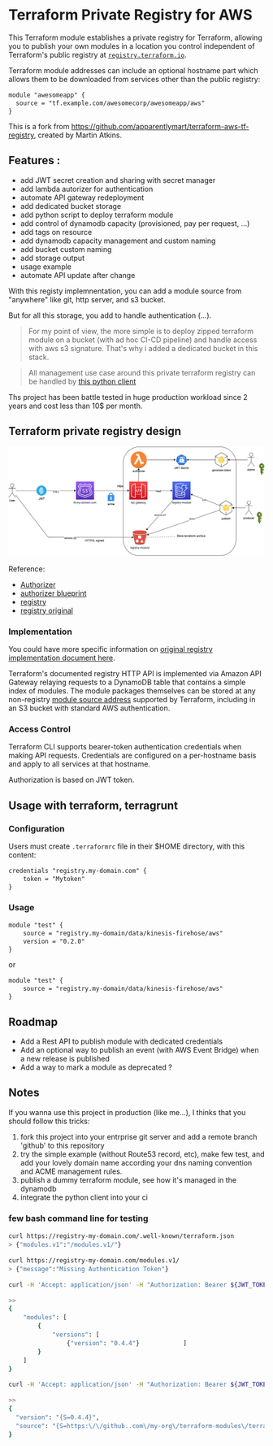 # Terraform Private Registry for AWS


This Terraform module establishes a private registry for Terraform, allowing
you to publish your own modules in a location you control independent of
Terraform's public registry at [`registry.terraform.io`](https://registry.terraform.io/).

Terraform module addresses can include
an optional hostname part which allows them to be downloaded from services
other than the public registry:

```hcl
module "awesomeapp" {
  source = "tf.example.com/awesomecorp/awesomeapp/aws"
}
```

This is a fork from https://github.com/apparentlymart/terraform-aws-tf-registry, created by Martin Atkins.

## Features :

- add JWT secret creation and sharing with secret manager
- add lambda autorizer for authentication
- automate API gateway redeployment
- add dedicated bucket storage
- add python script to deploy terraform module
- add control of dynamodb capacity (provisioned, pay per request, ...)
- add tags on resource
- add dynamodb capacity management and custom naming
- add bucket custom naming
- add storage output
- usage example
- automate API update after change


With this registy implemnentation, you can add a module source from "anywhere" like git, http server, and s3 bucket.

But for all this storage, you add to handle authentication (...).

> For my point of view, the more simple is to deploy zipped terraform module on a bucket (with ad hoc CI-CD pipeline) and handle access with aws s3 signature.
> That's why i added a dedicated bucket in this stack.

> All management use case around this private terraform registry can be handled by [this python client](https://github.com/geronimo-iia/terraform-aws-tf-registry-cli)

Ths project has been battle tested in huge production workload since 2 years and cost less than 10$ per month.

## Terraform private registry design

![Architecture](./docs/registry.png)

Reference:

- [Authorizer](https://docs.aws.amazon.com/apigateway/latest/developerguide/apigateway-use-lambda-authorizer.html)
- [authorizer blueprint](https://raw.githubusercontent.com/awslabs/aws-apigateway-lambda-authorizer-blueprints/master/blueprints/python/api-gateway-authorizer-python.py)
- [registry](https://github.com/bikescholl/terraform-aws-tf-registry)
- [registry original](https://github.com/apparentlymart/terraform-aws-tf-registry)


### Implementation

You could have more specific information on [original registry implementation document here](./modules/registry-service/README.md).

Terraform's documented registry HTTP API is implemented via Amazon API Gateway relaying requests to a DynamoDB table that contains a simple index of modules.
The module packages themselves can be stored at any non-registry [module source address](https://www.terraform.io/docs/modules/sources.html) supported by Terraform, including in an S3 bucket with standard AWS authentication.


### Access Control

Terraform CLI supports bearer-token authentication credentials when making API requests. Credentials are configured on a per-hostname basis and apply to all services at that hostname.

Authorization is based on JWT token.

## Usage with terraform, terragrunt

### Configuration

Users must create `.terraformrc` file in their $HOME directory, with this content:

```hcl
credentials "registry.my-domain.com" {
    token = "Mytoken"
}
```

### Usage

```hcl
module "test" {
    source = "registry.my-domain/data/kinesis-firehose/aws"
    version = "0.2.0"
}
```

or

```hcl
module "test" {
    source = "registry.my-domain/data/kinesis-firehose/aws"
}
```

## Roadmap

- Add a Rest API to publish module with dedicated credentials
- Add an optional way to publish an event (with AWS Event Bridge) when a new release is published
- Add a way to mark a module as deprecated ?

## Notes

If you wanna use this project in production (like me...), I thinks that you should follow this tricks:

1. fork this project into your entrprise git server and add a remote branch 'github' to this repository
2. try the simple example (without Route53 record, etc), make few test, and add your lovely domain name according your dns naming convention and ACME management rules.
3. publish a dummy terraform module, see how it's managed in the dynamodb
4. integrate the python client into your ci


### few bash command line for testing


```bash
curl https://registry-my-domain.com/.well-known/terraform.json
> {"modules.v1":"/modules.v1/"}
```

```bash
curl https://registry-my-domain.com/modules.v1/
> {"message":"Missing Authentication Token"}
```

```bash
curl -H 'Accept: application/json' -H "Authorization: Bearer ${JWT_TOKEN}"  https://registry-my-domain.com/modules.v1/my-org/aws/kinesis-firehose/versions
```

```bash
>>
{
    "modules": [
        {
            "versions": [
                {"version": "0.4.4"}            ]
        }
    ]
}
```

```bash
curl -H 'Accept: application/json' -H "Authorization: Bearer ${JWT_TOKEN}"  https://registry-my-domain.com/modules.v1/my-org/aws/kinesis-firehose/0.4.4/download
```

```bash
>>
{
  "version": "{S=0.4.4}",
  "source": "{S=https:\/\/github..com\/my-org\/terraform-modules\/terraform-aws-kinesis-firehose.git?ref=v1.2.0}",
}
```
